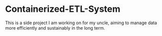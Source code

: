 # Containerized-ETL-System
This is a side project I am working on for my uncle, aiming to manage data more efficiently and sustainably in the long term.
